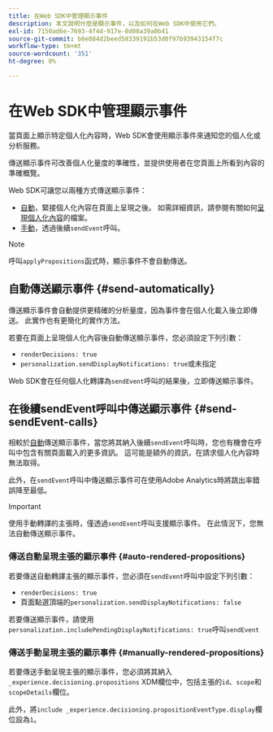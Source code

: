 ```yaml
---
title: 在Web SDK中管理顯示事件
description: 本文說明什麼是顯示事件，以及如何在Web SDK中使用它們。
exl-id: 7150ad6e-7693-4f4d-917e-8d08a39a0b41
source-git-commit: b6e084d2beed58339191b53d0f97b93943154f7c
workflow-type: tm+mt
source-wordcount: '351'
ht-degree: 0%

---
```


# 在Web SDK中管理顯示事件

當頁面上顯示特定個人化內容時，Web SDK會使用顯示事件來通知您的個人化或分析服務。

傳送顯示事件可改善個人化量度的準確性，並提供使用者在您頁面上所看到內容的準確概覽。

Web SDK可讓您以兩種方式傳送顯示事件：

* [自動](#send-automatically)，緊接個人化內容在頁面上呈現之後。 如需詳細資訊，請參閱有關如何[呈現個人化內容](rendering-personalization-content.md)的檔案。
* [手動](#send-sendEvent-calls)，透過後續`sendEvent`呼叫。

>[!NOTE]
>
>呼叫`applyPropositions`函式時，顯示事件不會自動傳送。

## 自動傳送顯示事件 {#send-automatically}

傳送顯示事件會自動提供更精確的分析量度，因為事件會在個人化載入後立即傳送。 此實作也有更簡化的實作方法。

若要在頁面上呈現個人化內容後自動傳送顯示事件，您必須設定下列引數：

* `renderDecisions: true`
* `personalization.sendDisplayNotifications: true`或未指定

Web SDK會在任何個人化轉譯為`sendEvent`呼叫的結果後，立即傳送顯示事件。

## 在後續sendEvent呼叫中傳送顯示事件 {#send-sendEvent-calls}

相較於[自動](#send-automatically)傳送顯示事件，當您將其納入後續`sendEvent`呼叫時，您也有機會在呼叫中包含有關頁面載入的更多資訊。 這可能是額外的資訊，在請求個人化內容時無法取得。

此外，在`sendEvent`呼叫中傳送顯示事件可在使用Adobe Analytics時將跳出率錯誤降至最低。

>[!IMPORTANT]
>
>使用手動轉譯的主張時，僅透過`sendEvent`呼叫支援顯示事件。 在此情況下，您無法自動傳送顯示事件。

### 傳送自動呈現主張的顯示事件 {#auto-rendered-propositions}

若要傳送自動轉譯主張的顯示事件，您必須在`sendEvent`呼叫中設定下列引數：

* `renderDecisions: true`
* 頁面點選頂端的`personalization.sendDisplayNotifications: false`

若要傳送顯示事件，請使用`personalization.includePendingDisplayNotifications: true`呼叫`sendEvent`

### 傳送手動呈現主張的顯示事件 {#manually-rendered-propositions}

若要傳送手動呈現主張的顯示事件，您必須將其納入`_experience.decisioning.propositions` XDM欄位中，包括主張的`id`、`scope`和`scopeDetails`欄位。

此外，將`include _experience.decisioning.propositionEventType.display`欄位設為`1`。
